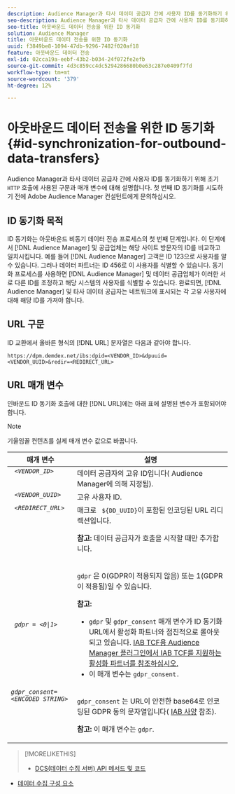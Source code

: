 ```yaml
---
description: Audience Manager과 타사 데이터 공급자 간에 사용자 ID를 동기화하기 위해 초기 HTTP 호출에 사용된 구문 및 매개 변수에 대해 설명합니다. 첫 번째 ID 동기화를 시도하기 전에 Adobe Audience Manager 컨설턴트에게 문의하십시오.
seo-description: Audience Manager과 타사 데이터 공급자 간에 사용자 ID를 동기화하기 위해 초기 HTTP 호출에 사용된 구문 및 매개 변수에 대해 설명합니다. 첫 번째 ID 동기화를 시도하기 전에 Adobe Audience Manager 컨설턴트에게 문의하십시오.
seo-title: 아웃바운드 데이터 전송을 위한 ID 동기화
solution: Audience Manager
title: 아웃바운드 데이터 전송을 위한 ID 동기화
uuid: f3849be8-1094-47db-9296-7482f020af18
feature: 아웃바운드 데이터 전송
exl-id: 02cca19a-eebf-43b2-b034-24f072fe2efb
source-git-commit: 4d3c859cc4dc5294286680b0e63c287e0409f7fd
workflow-type: tm+mt
source-wordcount: '379'
ht-degree: 12%

---
```


# 아웃바운드 데이터 전송을 위한 ID 동기화{#id-synchronization-for-outbound-data-transfers}

Audience Manager과 타사 데이터 공급자 간에 사용자 ID를 동기화하기 위해 초기 `HTTP` 호출에 사용된 구문과 매개 변수에 대해 설명합니다. 첫 번째 ID 동기화를 시도하기 전에 Adobe Audience Manager 컨설턴트에게 문의하십시오.

<!-- c_id_sync_out.xml -->

## ID 동기화 목적

ID 동기화는 아웃바운드 비동기 데이터 전송 프로세스의 첫 번째 단계입니다. 이 단계에서 [!DNL Audience Manager] 및 공급업체는 해당 사이트 방문자의 ID를 비교하고 일치시킵니다. 예를 들어 [!DNL Audience Manager] 고객은 ID 123으로 사용자를 알 수 있습니다. 그러나 데이터 파트너는 ID 456로 이 사용자를 식별할 수 있습니다. 동기화 프로세스를 사용하면 [!DNL Audience Manager] 및 데이터 공급업체가 이러한 서로 다른 ID를 조정하고 해당 시스템의 사용자를 식별할 수 있습니다. 완료되면, [!DNL Audience Manager] 및 타사 데이터 공급자는 네트워크에 표시되는 각 고유 사용자에 대해 해당 ID를 가져야 합니다.

## URL 구문

ID 교환에서 올바른 형식의 [!DNL URL] 문자열은 다음과 같아야 합니다.

```
https://dpm.demdex.net/ibs:dpid=<VENDOR_ID>&dpuuid=<VENDOR_UUID>&redir=<REDIRECT_URL>
```

## URL 매개 변수

인바운드 ID 동기화 호출에 대한 [!DNL URL]에는 아래 표에 설명된 변수가 포함되어야 합니다.

>[!NOTE]
>
>기울임꼴 컨텐츠를 실제 매개 변수 값으로 바꿉니다.

<table id="table_EB9F4246E2A34ABB8ED06EA458EB186F"> 
 <thead> 
  <tr> 
   <th colname="col1" class="entry"> 매개 변수 </th> 
   <th colname="col2" class="entry"> 설명 </th> 
  </tr> 
 </thead>
 <tbody> 
  <tr valign="top"> 
   <td colname="col1"> <code> <i>&lt;VENDOR_ID&gt;</i> </code> </td> 
   <td colname="col2">데이터 공급자의 고유 ID입니다( <span class="keyword"> Audience Manager</span>에 의해 지정됨). </td> 
  </tr> 
  <tr valign="top"> 
   <td colname="col1"> <code> <i>&lt;VENDOR_UUID&gt;</i> </code> </td> 
   <td colname="col2"> 고유 사용자 ID. </td> 
  </tr> 
  <tr valign="top"> 
   <td colname="col1"> <code> <i>&lt;REDIRECT_URL&gt;</i> </code> </td> 
   <td colname="col2">매크로 <code> ${DD_UUID}</code>이 포함된 인코딩된 URL 리디렉션입니다. <p><b>참고:</b>  데이터 공급자가 호출을 시작할 때만 추가합니다. </p> </td> 
  </tr> 
    </tr> 
  <tr> 
   <td colname="col1"> <code> <i>gdpr = &lt;0|1&gt;</i> </code> </td> 
   <td colname="col2"> <p><code>gdpr</code> 은 0(GDPR이 적용되지 않음) 또는 1(GDPR이 적용됨)일 수 있습니다.</p><p><b>참고:</b> <ul><li><code>gdpr</code> 및 <code>gdpr_consent</code> 매개 변수가 ID 동기화 URL에서 활성화 파트너와 점진적으로 롤아웃되고 있습니다. <a href="../../overview/data-security-and-privacy/aam-iab-plugin.md#aam-activation-partners">IAB TCF용 Audience Manager 플러그인에서 IAB TCF를 지원하는 활성화 파트너를 참조하십시오.</a></li><li>이 매개 변수는 <code>gdpr_consent.</code></li></ul></p></td>
  </tr> 
    </tr> 
  <tr valign="top"> 
   <td colname="col1"> <code><i>gdpr_consent=&lt;ENCODED STRING&gt;</i> </code> </td> 
   <td colname="col2"><p><code>gdpr_consent</code> 는 URL이 안전한 base64로 인코딩된 GDPR 동의 문자열입니다( <a href="https://github.com/InteractiveAdvertisingBureau/GDPR-Transparency-and-Consent-Framework/blob/master/URL-based%20Consent%20Passing_%20Framework%20Guidance.md#specifications" format="http" scope="external"> IAB 사양</a> 참조).</p><p><b>참고:</b> 이 매개 변수는  <code>gdpr</code>.</p> </td> 
  </tr> 
 </tbody> 
</table>

>[!MORELIKETHIS]
>
>* [DCS(데이터 수집 서버) API 메서드 및 코드](../../api/dcs-intro/dcs-event-calls/dcs-event-calls.md)
* [데이터 수집 구성 요소](../../reference/system-components/components-data-collection.md)

